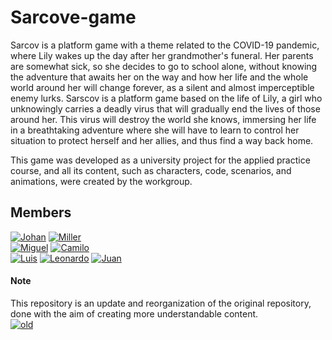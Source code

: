 # Sarcove-game

Sarcov is a platform game with a theme related to the COVID-19 pandemic, where Lily wakes up the day after her grandmother's funeral. Her parents are somewhat sick, so she decides to go to school alone, without knowing the adventure that awaits her on the way and how her life and the whole world around her will change forever, as a silent and almost imperceptible enemy lurks. Sarscov is a platform game based on the life of Lily, a girl who unknowingly carries a deadly virus that will gradually end the lives of those around her. This virus will destroy the world she knows, immersing her life in a breathtaking adventure where she will have to learn to control her situation to protect herself and her allies, and thus find a way back home.

This game was developed as a university project for the applied practice course, and all its content, such as characters, code, scenarios, and animations, were created by the workgroup.

## Members

[![Johan](https://img.shields.io/badge/Johan_Santiago_Bernal_Velasquez-green?style=for-the-badge&logo=Github&logoColor=white&labelColor=101010)](https://github.com/Jobernal10)
[![Miller](https://img.shields.io/badge/miller_esteban_arevalo_higuera-green?style=for-the-badge&logo=Github&logoColor=white&labelColor=101010)](https://github.com/Miarevalo3)
</br>
[![Miguel](https://img.shields.io/badge/MIGUEL_ANGEL_GARCIA_PERILLA-green?style=for-the-badge&logo=Github&logoColor=white&labelColor=101010)](https://github.com/Miguelito-Poli)
[![Camilo](https://img.shields.io/badge/Camilo_Alexander_Arias_Guerreo-green?style=for-the-badge&logo=Github&logoColor=white&labelColor=101010)](https://github.com/Guerrero1442)
</br>
[![Luis](https://img.shields.io/badge/Luis_Sebastian_Huertas_Torres-green?style=for-the-badge&logo=Github&logoColor=white&labelColor=101010)](https://github.com/Luishuertas02)
[![Leonardo](https://img.shields.io/badge/CRISTIAN_LEONARDO_OLMOS_OLMOS-green?style=for-the-badge&logo=Github&logoColor=white&labelColor=101010)](https://github.com/leonardoohy)
[![Juan](https://img.shields.io/badge/Juan_David_Ovalle_Ocampo-green?style=for-the-badge&logo=Github&logoColor=white&labelColor=101010)](https://github.com/Juanelo2000)

#### Note

This repository is an update and reorganization of the original repository, done with the aim of creating more understandable content.
</br>
[![old](https://img.shields.io/badge/Old_Repository-blue?style=for-the-badge&logo=Github&logoColor=white&labelColor=101010)](https://github.com/Jobernal10/Sarcov-Juego)
